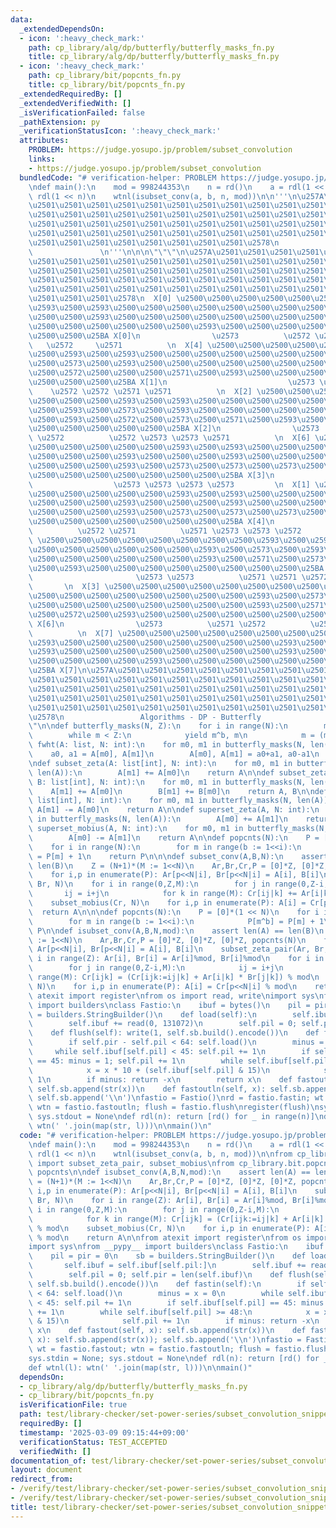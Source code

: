 ```yaml
---
data:
  _extendedDependsOn:
  - icon: ':heavy_check_mark:'
    path: cp_library/alg/dp/butterfly/butterfly_masks_fn.py
    title: cp_library/alg/dp/butterfly/butterfly_masks_fn.py
  - icon: ':heavy_check_mark:'
    path: cp_library/bit/popcnts_fn.py
    title: cp_library/bit/popcnts_fn.py
  _extendedRequiredBy: []
  _extendedVerifiedWith: []
  _isVerificationFailed: false
  _pathExtension: py
  _verificationStatusIcon: ':heavy_check_mark:'
  attributes:
    PROBLEM: https://judge.yosupo.jp/problem/subset_convolution
    links:
    - https://judge.yosupo.jp/problem/subset_convolution
  bundledCode: "# verification-helper: PROBLEM https://judge.yosupo.jp/problem/subset_convolution\n\
    \ndef main():\n    mod = 998244353\n    n = rd()\n    a = rdl(1 << n)\n    b =\
    \ rdl(1 << n)\n    wtnl(isubset_conv(a, b, n, mod))\n\n'''\n\u257A\u2501\u2501\
    \u2501\u2501\u2501\u2501\u2501\u2501\u2501\u2501\u2501\u2501\u2501\u2501\u2501\
    \u2501\u2501\u2501\u2501\u2501\u2501\u2501\u2501\u2501\u2501\u2501\u2501\u2501\
    \u2501\u2501\u2501\u2501\u2501\u2501\u2501\u2501\u2501\u2501\u2501\u2501\u2501\
    \u2501\u2501\u2501\u2501\u2501\u2501\u2501\u2501\u2501\u2501\u2501\u2501\u2501\
    \u2501\u2501\u2501\u2501\u2501\u2501\u2501\u2501\u2578\n             https://kobejean.github.io/cp-library\
    \               \n'''\n\n\n\"\"\"\n\u257A\u2501\u2501\u2501\u2501\u2501\u2501\u2501\
    \u2501\u2501\u2501\u2501\u2501\u2501\u2501\u2501\u2501\u2501\u2501\u2501\u2501\
    \u2501\u2501\u2501\u2501\u2501\u2501\u2501\u2501\u2501\u2501\u2501\u2501\u2501\
    \u2501\u2501\u2501\u2501\u2501\u2501\u2501\u2501\u2501\u2501\u2501\u2501\u2501\
    \u2501\u2501\u2501\u2501\u2501\u2501\u2501\u2501\u2501\u2501\u2501\u2501\u2501\
    \u2501\u2501\u2501\u2578\n  X[0] \u2500\u2500\u2500\u2500\u2500\u2500\u2500\u2500\
    \u2593\u2500\u2593\u2500\u2500\u2500\u2500\u2500\u2500\u2500\u2500\u2593\u2500\
    \u2500\u2500\u2593\u2500\u2500\u2500\u2500\u2500\u2500\u2500\u2500\u2593\u2500\
    \u2500\u2500\u2500\u2500\u2500\u2500\u2593\u2500\u2500\u2500\u2500\u2500\u2500\
    \u2500\u2500\u25BA X[0]\n                \u2573          \u2572 \u2571       \
    \   \u2572     \u2571          \n  X[4] \u2500\u2500\u2500\u2500\u2500\u2500\u2500\
    \u2500\u2593\u2500\u2593\u2500\u2500\u2500\u2500\u2500\u2500\u2500\u2500\u2593\
    \u2500\u2573\u2500\u2593\u2500\u2500\u2500\u2500\u2500\u2500\u2500\u2500\u2593\
    \u2500\u2572\u2500\u2500\u2500\u2571\u2500\u2593\u2500\u2500\u2500\u2500\u2500\
    \u2500\u2500\u2500\u25BA X[1]\n                           \u2573 \u2573      \
    \    \u2572 \u2572 \u2571 \u2571          \n  X[2] \u2500\u2500\u2500\u2500\u2500\
    \u2500\u2500\u2500\u2593\u2500\u2593\u2500\u2500\u2500\u2500\u2500\u2500\u2500\
    \u2500\u2593\u2500\u2573\u2500\u2593\u2500\u2500\u2500\u2500\u2500\u2500\u2500\
    \u2500\u2593\u2500\u2572\u2500\u2573\u2500\u2571\u2500\u2593\u2500\u2500\u2500\
    \u2500\u2500\u2500\u2500\u2500\u25BA X[2]\n                \u2573          \u2571\
    \ \u2572          \u2572 \u2573 \u2573 \u2571          \n  X[6] \u2500\u2500\u2500\
    \u2500\u2500\u2500\u2500\u2500\u2593\u2500\u2593\u2500\u2500\u2500\u2500\u2500\
    \u2500\u2500\u2500\u2593\u2500\u2500\u2500\u2593\u2500\u2500\u2500\u2500\u2500\
    \u2500\u2500\u2500\u2593\u2500\u2573\u2500\u2573\u2500\u2573\u2500\u2593\u2500\
    \u2500\u2500\u2500\u2500\u2500\u2500\u2500\u25BA X[3]\n                      \
    \                  \u2573 \u2573 \u2573 \u2573         \n  X[1] \u2500\u2500\u2500\
    \u2500\u2500\u2500\u2500\u2500\u2593\u2500\u2593\u2500\u2500\u2500\u2500\u2500\
    \u2500\u2500\u2500\u2593\u2500\u2500\u2500\u2593\u2500\u2500\u2500\u2500\u2500\
    \u2500\u2500\u2500\u2593\u2500\u2573\u2500\u2573\u2500\u2573\u2500\u2593\u2500\
    \u2500\u2500\u2500\u2500\u2500\u2500\u2500\u25BA X[4]\n                \u2573\
    \          \u2572 \u2571          \u2571 \u2573 \u2573 \u2572          \n  X[5]\
    \ \u2500\u2500\u2500\u2500\u2500\u2500\u2500\u2500\u2593\u2500\u2593\u2500\u2500\
    \u2500\u2500\u2500\u2500\u2500\u2500\u2593\u2500\u2573\u2500\u2593\u2500\u2500\
    \u2500\u2500\u2500\u2500\u2500\u2500\u2593\u2500\u2571\u2500\u2573\u2500\u2572\
    \u2500\u2593\u2500\u2500\u2500\u2500\u2500\u2500\u2500\u2500\u25BA X[5]\n    \
    \                       \u2573 \u2573          \u2571 \u2571 \u2572 \u2572   \
    \       \n  X[3] \u2500\u2500\u2500\u2500\u2500\u2500\u2500\u2500\u2593\u2500\u2593\
    \u2500\u2500\u2500\u2500\u2500\u2500\u2500\u2500\u2593\u2500\u2573\u2500\u2593\
    \u2500\u2500\u2500\u2500\u2500\u2500\u2500\u2500\u2593\u2500\u2571\u2500\u2500\
    \u2500\u2572\u2500\u2593\u2500\u2500\u2500\u2500\u2500\u2500\u2500\u2500\u25BA\
    \ X[6]\n                \u2573          \u2571 \u2572          \u2571     \u2572\
    \          \n  X[7] \u2500\u2500\u2500\u2500\u2500\u2500\u2500\u2500\u2593\u2500\
    \u2593\u2500\u2500\u2500\u2500\u2500\u2500\u2500\u2500\u2593\u2500\u2500\u2500\
    \u2593\u2500\u2500\u2500\u2500\u2500\u2500\u2500\u2500\u2593\u2500\u2500\u2500\
    \u2500\u2500\u2500\u2500\u2593\u2500\u2500\u2500\u2500\u2500\u2500\u2500\u2500\
    \u25BA X[7]\n\u257A\u2501\u2501\u2501\u2501\u2501\u2501\u2501\u2501\u2501\u2501\
    \u2501\u2501\u2501\u2501\u2501\u2501\u2501\u2501\u2501\u2501\u2501\u2501\u2501\
    \u2501\u2501\u2501\u2501\u2501\u2501\u2501\u2501\u2501\u2501\u2501\u2501\u2501\
    \u2501\u2501\u2501\u2501\u2501\u2501\u2501\u2501\u2501\u2501\u2501\u2501\u2501\
    \u2501\u2501\u2501\u2501\u2501\u2501\u2501\u2501\u2501\u2501\u2501\u2501\u2501\
    \u2578\n                 Algorithms - DP - Butterfly                     \n\"\"\
    \"\n\ndef butterfly_masks(N, Z):\n    for i in range(N):\n        m = b = 1<<i\n\
    \        while m < Z:\n            yield m^b, m\n            m = (m+1)|b\n\ndef\
    \ fwht(A: list, N: int):\n    for m0, m1 in butterfly_masks(N, len(A)):\n    \
    \    a0, a1 = A[m0], A[m1]\n        A[m0], A[m1] = a0+a1, a0-a1\n    return A\n\
    \ndef subset_zeta(A: list[int], N: int):\n    for m0, m1 in butterfly_masks(N,\
    \ len(A)):\n        A[m1] += A[m0]\n    return A\n\ndef subset_zeta_pair(A: list[int],\
    \ B: list[int], N: int):\n    for m0, m1 in butterfly_masks(N, len(A)):\n    \
    \    A[m1] += A[m0]\n        B[m1] += B[m0]\n    return A, B\n\ndef subset_mobius(A:\
    \ list[int], N: int):\n    for m0, m1 in butterfly_masks(N, len(A)):\n       \
    \ A[m1] -= A[m0]\n    return A\n\ndef superset_zeta(A, N: int):\n    for m0, m1\
    \ in butterfly_masks(N, len(A)):\n        A[m0] += A[m1]\n    return A\n\ndef\
    \ superset_mobius(A, N: int):\n    for m0, m1 in butterfly_masks(N, len(A)):\n\
    \        A[m0] -= A[m1]\n    return A\n\ndef popcnts(N):\n    P = [0]*(1 << N)\n\
    \    for i in range(N):\n        for m in range(b := 1<<i):\n            P[m^b]\
    \ = P[m] + 1\n    return P\n\n\ndef subset_conv(A,B,N):\n    assert len(A) ==\
    \ len(B)\n    Z = (N+1)*(M := 1<<N)\n    Ar,Br,Cr,P = [0]*Z, [0]*Z, [0]*Z, popcnts(N)\n\
    \    for i,p in enumerate(P): Ar[p<<N|i], Br[p<<N|i] = A[i], B[i]\n    subset_zeta_pair(Ar,\
    \ Br, N)\n    for i in range(0,Z,M):\n        for j in range(0,Z-i,M):\n     \
    \       ij = i+j\n            for k in range(M): Cr[ij|k] += Ar[i|k] * Br[j|k]\n\
    \    subset_mobius(Cr, N)\n    for i,p in enumerate(P): A[i] = Cr[p<<N|i]\n  \
    \  return A\n\n\ndef popcnts(N):\n    P = [0]*(1 << N)\n    for i in range(N):\n\
    \        for m in range(b := 1<<i):\n            P[m^b] = P[m] + 1\n    return\
    \ P\n\ndef isubset_conv(A,B,N,mod):\n    assert len(A) == len(B)\n    Z = (N+1)*(M\
    \ := 1<<N)\n    Ar,Br,Cr,P = [0]*Z, [0]*Z, [0]*Z, popcnts(N)\n    for i,p in enumerate(P):\
    \ Ar[p<<N|i], Br[p<<N|i] = A[i], B[i]\n    subset_zeta_pair(Ar, Br, N)\n    for\
    \ i in range(Z): Ar[i], Br[i] = Ar[i]%mod, Br[i]%mod\n    for i in range(0,Z,M):\n\
    \        for j in range(0,Z-i,M):\n            ij = i+j\n            for k in\
    \ range(M): Cr[ijk] = (Cr[ijk:=ij|k] + Ar[i|k] * Br[j|k]) % mod\n    subset_mobius(Cr,\
    \ N)\n    for i,p in enumerate(P): A[i] = Cr[p<<N|i] % mod\n    return A\n\nfrom\
    \ atexit import register\nfrom os import read, write\nimport sys\nfrom __pypy__\
    \ import builders\nclass Fastio:\n    ibuf = bytes()\n    pil = pir = 0\n    sb\
    \ = builders.StringBuilder()\n    def load(self):\n        self.ibuf = self.ibuf[self.pil:]\n\
    \        self.ibuf += read(0, 131072)\n        self.pil = 0; self.pir = len(self.ibuf)\n\
    \    def flush(self): write(1, self.sb.build().encode())\n    def fastin(self):\n\
    \        if self.pir - self.pil < 64: self.load()\n        minus = x = 0\n   \
    \     while self.ibuf[self.pil] < 45: self.pil += 1\n        if self.ibuf[self.pil]\
    \ == 45: minus = 1; self.pil += 1\n        while self.ibuf[self.pil] >= 48:\n\
    \            x = x * 10 + (self.ibuf[self.pil] & 15)\n            self.pil +=\
    \ 1\n        if minus: return -x\n        return x\n    def fastout(self, x):\
    \ self.sb.append(str(x))\n    def fastoutln(self, x): self.sb.append(str(x));\
    \ self.sb.append('\\n')\nfastio = Fastio()\nrd = fastio.fastin; wt = fastio.fastout;\
    \ wtn = fastio.fastoutln; flush = fastio.flush\nregister(flush)\nsys.stdin = None;\
    \ sys.stdout = None\ndef rdl(n): return [rd() for _ in range(n)]\ndef wtnl(l):\
    \ wtn(' '.join(map(str, l)))\n\nmain()\n"
  code: "# verification-helper: PROBLEM https://judge.yosupo.jp/problem/subset_convolution\n\
    \ndef main():\n    mod = 998244353\n    n = rd()\n    a = rdl(1 << n)\n    b =\
    \ rdl(1 << n)\n    wtnl(isubset_conv(a, b, n, mod))\n\nfrom cp_library.alg.dp.butterfly.butterfly_masks_fn\
    \ import subset_zeta_pair, subset_mobius\nfrom cp_library.bit.popcnts_fn import\
    \ popcnts\n\ndef isubset_conv(A,B,N,mod):\n    assert len(A) == len(B)\n    Z\
    \ = (N+1)*(M := 1<<N)\n    Ar,Br,Cr,P = [0]*Z, [0]*Z, [0]*Z, popcnts(N)\n    for\
    \ i,p in enumerate(P): Ar[p<<N|i], Br[p<<N|i] = A[i], B[i]\n    subset_zeta_pair(Ar,\
    \ Br, N)\n    for i in range(Z): Ar[i], Br[i] = Ar[i]%mod, Br[i]%mod\n    for\
    \ i in range(0,Z,M):\n        for j in range(0,Z-i,M):\n            ij = i+j\n\
    \            for k in range(M): Cr[ijk] = (Cr[ijk:=ij|k] + Ar[i|k] * Br[j|k])\
    \ % mod\n    subset_mobius(Cr, N)\n    for i,p in enumerate(P): A[i] = Cr[p<<N|i]\
    \ % mod\n    return A\n\nfrom atexit import register\nfrom os import read, write\n\
    import sys\nfrom __pypy__ import builders\nclass Fastio:\n    ibuf = bytes()\n\
    \    pil = pir = 0\n    sb = builders.StringBuilder()\n    def load(self):\n \
    \       self.ibuf = self.ibuf[self.pil:]\n        self.ibuf += read(0, 131072)\n\
    \        self.pil = 0; self.pir = len(self.ibuf)\n    def flush(self): write(1,\
    \ self.sb.build().encode())\n    def fastin(self):\n        if self.pir - self.pil\
    \ < 64: self.load()\n        minus = x = 0\n        while self.ibuf[self.pil]\
    \ < 45: self.pil += 1\n        if self.ibuf[self.pil] == 45: minus = 1; self.pil\
    \ += 1\n        while self.ibuf[self.pil] >= 48:\n            x = x * 10 + (self.ibuf[self.pil]\
    \ & 15)\n            self.pil += 1\n        if minus: return -x\n        return\
    \ x\n    def fastout(self, x): self.sb.append(str(x))\n    def fastoutln(self,\
    \ x): self.sb.append(str(x)); self.sb.append('\\n')\nfastio = Fastio()\nrd = fastio.fastin;\
    \ wt = fastio.fastout; wtn = fastio.fastoutln; flush = fastio.flush\nregister(flush)\n\
    sys.stdin = None; sys.stdout = None\ndef rdl(n): return [rd() for _ in range(n)]\n\
    def wtnl(l): wtn(' '.join(map(str, l)))\n\nmain()"
  dependsOn:
  - cp_library/alg/dp/butterfly/butterfly_masks_fn.py
  - cp_library/bit/popcnts_fn.py
  isVerificationFile: true
  path: test/library-checker/set-power-series/subset_convolution_snippet.test.py
  requiredBy: []
  timestamp: '2025-03-09 09:15:44+09:00'
  verificationStatus: TEST_ACCEPTED
  verifiedWith: []
documentation_of: test/library-checker/set-power-series/subset_convolution_snippet.test.py
layout: document
redirect_from:
- /verify/test/library-checker/set-power-series/subset_convolution_snippet.test.py
- /verify/test/library-checker/set-power-series/subset_convolution_snippet.test.py.html
title: test/library-checker/set-power-series/subset_convolution_snippet.test.py
---
```

